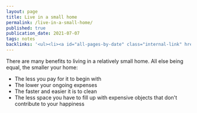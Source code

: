 ```yaml
---
layout: page
title: Live in a small home
permalink: /live-in-a-small-home/
published: true
publication_date: 2021-07-07
tags: notes
backlinks: '<ul><li><a id="all-pages-by-date" class="internal-link" href="/all-pages-by-date/">All pages by date</a></li><li><a id="lifestyle-inflation" class="internal-link" href="/lifestyle-inflation/">Lifestyle inflation</a></li><li><a id="notes" class="internal-link" href="/notes/">Notes</a></li></ul>'
---
```


There are many benefits to living in a relatively small home. All else being equal, the smaller your home:

- The less you pay for it to begin with
- The lower your ongoing expenses
- The faster and easier it is to clean
- The less space you have to fill up with expensive objects that don't contribute to your happiness